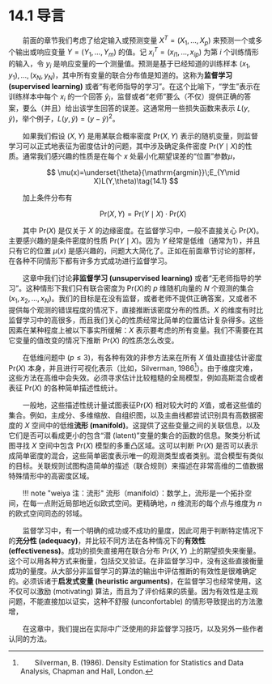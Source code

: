 # 14.1 导言

<style>p{text-indent:2em;2}</style>

前面的章节我们考虑了给定输入或预测变量 $X^T=(X_1,\ldots,X_p)$ 来预测一个或多个输出或响应变量 $Y=(Y_1,\ldots,Y_m)$ 的值。记 $x_i^T=(x_{i1},\ldots,x_{ip})$ 为第 $i$ 个训练情形的输入，令 $y_i$ 是响应变量的一个测量值。预测是基于已经知道的训练样本 $(x_1,y_1),\ldots,(x_N,y_N)$，其中所有变量的联合分布值是知道的。这称为**监督学习 (supervised learning)** 或者“有老师指导的学习”。在这个比喻下，“学生”表示在训练样本中每个 $x_i$ 的一个回答 $\hat y_i$，监督或者“老师”要么（不仅）提供正确的答案，要么（并且）给出该学生回答的误差。这通常用一些损失函数来表示 $L(y,\hat y)$，举个例子，$L(y,\hat y)=(y-\hat y)^2$。

如果我们假设 $(X,Y)$ 是用某联合概率密度 $\mathrm{Pr}(X,Y)$ 表示的随机变量，则监督学习可以正式地表征为密度估计的问题，其中涉及确定条件密度 $\mathrm{Pr}(Y\mid X)$的性质。通常我们感兴趣的性质是在每个 $x$ 处最小化期望误差的“位置”参数$\mu$，

$$
\mu(x)=\underset{\theta}{\mathrm{argmin}}\;E_{Y\mid X}L(Y,\theta)\tag{14.1}
$$

加上条件分布有

$$
\mathrm{Pr}(X,Y)=\mathrm{Pr}(Y\mid X)\cdot \mathrm{Pr}(X)
$$

其中 $\mathrm{Pr}(X)$ 是仅关于 $X$ 的边缘密度。在监督学习中，一般不直接关心 $\mathrm{Pr}(X)$。主要感兴趣的是条件密度的性质 $\mathrm{Pr}(Y\mid X)$。因为 $Y$ 经常是低维（通常为1），并且只有它的位置 $\mu(x)$ 是感兴趣的，问题大大简化了。正如在前面章节讨论的那样，在各种不同情形下都有许多方式成功进行监督学习。

这章中我们讨论**非监督学习 (unsupervised learning)** 或者“无老师指导的学习”。这种情形下我们只有联合密度为 $\mathrm{Pr}(X)$的 $p$ 维随机向量的 $N$ 个观测的集合 $(x_1,x_2,\ldots,x_N)$。我们的目标是在没有监督，或者老师不提供正确答案，又或者不提供每个观测的错误程度的情况下，直接推断该密度分布的性质。$X$ 的维度有时比监督学习中的高很多，而且我们关心的性质经常比简单的位置估计复杂得多。这些因素在某种程度上被以下事实所缓解：$X$ 表示要考虑的所有变量。我们不需要在其它变量的值改变的情况下推断 $\mathrm{Pr}(X)$ 的性质怎么改变。

在低维问题中 ($p\le 3$)，有各种有效的非参方法来在所有 $X$ 值处直接估计密度 $\mathrm{Pr}(X)$ 本身，并且进行可视化表示（比如，Silverman, 1986[^1]）。由于维度灾难，这些方法在高维中会失效。必须寻求估计比较粗糙的全局模型，例如高斯混合或者表征 $\mathrm{Pr}(X)$ 的各种简单描述性统计。

一般地，这些描述性统计量试图表征$\mathrm{Pr}(X)$ 相对较大时的 $X$值，或者这些值的集合。例如，主成分、多维缩放、自组织图，以及主曲线都尝试识别具有高数据密度的 $X$ 空间中的低维**流形 (manifold)**。这提供了这些变量之间的关联信息，以及它们是否可以看成更小的包含“潜 (latent)”变量的集合的函数的信息。聚类分析试图寻找 $X$ 空间中包含 $\mathrm{Pr}(X)$ 模型的多重凸区域。这可以判断 $\mathrm{Pr}(X)$ 是否可以表示成简单密度的混合，这些简单密度表示唯一的观测类型或者类别。混合模型有类似的目标。关联规则试图构造简单的描述（联合规则）来描述在非常高维的二值数据特殊情形中的高密度区域。

!!! note "weiya 注：流形"
    流形（manifold）：数学上，流形是一个拓扑空间，在每一点附近局部地近似欧式空间。更精确地，$n$ 维流形的每个点与维度为 $n$ 的欧式空间同态的邻域。

监督学习中，有一个明确的成功或不成功的量度，因此可用于判断特定情况下的**充分性 (adequacy)**，并比较不同方法在各种情况下的**有效性 (effectiveness)**。成功的损失直接用在联合分布 $\mathrm{Pr}(X,Y)$ 上的期望损失来衡量。这个可以用各种方式来衡量，包括交叉验证。在非监督学习中，没有这些直接衡量成功的量度。从大部分非监督学习的算法的输出中评估推断的有效性是很难确定的。必须诉诸于**启发式变量 (heuristic arguments)**，在监督学习也经常使用，这不仅可以激励 (motivating) 算法，而且为了评价结果的质量。因为有效性是主观问题，不能直接加以证实，这种不舒服 (unconfortable) 的情形导致提出的方法激增，

在这章中，我们提出在实际中广泛使用的非监督学习技巧，以及另外一些作者认同的方法。

[^1]: Silverman, B. (1986). Density Estimation for Statistics and Data Analysis, Chapman and Hall, London.
